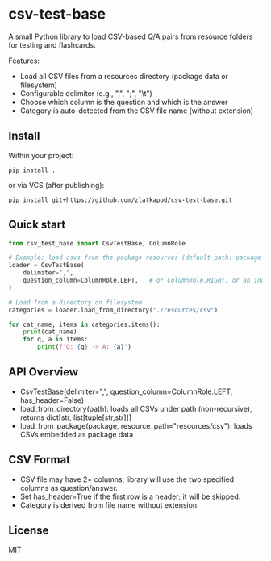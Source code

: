 # csv-test-base

A small Python library to load CSV-based Q/A pairs from resource folders for testing and flashcards.

Features:
- Load all CSV files from a resources directory (package data or filesystem)
- Configurable delimiter (e.g., ",", ";", "\t")
- Choose which column is the question and which is the answer
- Category is auto-detected from the CSV file name (without extension)

## Install

Within your project:

```
pip install .
```

or via VCS (after publishing):

```
pip install git+https://github.com/zlatkapod/csv-test-base.git
```

## Quick start

```python
from csv_test_base import CsvTestBase, ColumnRole

# Example: load csvs from the package resources (default path: package resources/csv)
loader = CsvTestBase(
    delimiter=",",
    question_column=ColumnRole.LEFT,   # or ColumnRole.RIGHT, or an index
)

# Load from a directory on filesystem
categories = loader.load_from_directory("./resources/csv")

for cat_name, items in categories.items():
    print(cat_name)
    for q, a in items:
        print(f"Q: {q} -> A: {a}")
```

## API Overview

- CsvTestBase(delimiter=",", question_column=ColumnRole.LEFT, has_header=False)
- load_from_directory(path): loads all CSVs under path (non-recursive), returns dict[str, list[tuple[str,str]]]
- load_from_package(package, resource_path="resources/csv"): loads CSVs embedded as package data

## CSV Format

- CSV file may have 2+ columns; library will use the two specified columns as question/answer.
- Set has_header=True if the first row is a header; it will be skipped.
- Category is derived from file name without extension.

## License
MIT
